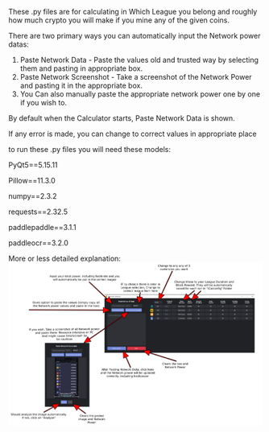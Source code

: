 These .py files are for calculating in Which League you belong and roughly how much crypto you will make if you mine any of the given coins.

There are two primary ways you can automatically input the Network power datas:

1. Paste Network Data - Paste the values old and trusted way by selecting them and pasting in appropriate box.
2. Paste Network Screenshot - Take a screenshot of the Network Power and pasting it in the appropriate box.
3. You Can also manually paste the appropriate network power one by one if you wish to.

By default when the Calculator starts, Paste Network Data is shown.

If any error is made, you can change to correct values in appropriate place 

to run these .py files you will need these models:

PyQt5==5.15.11

Pillow==11.3.0

numpy==2.3.2

requests==2.32.5

paddlepaddle==3.1.1

paddleocr==3.2.0

More or less detailed explanation:
![test!](https://raw.githubusercontent.com/WhoCares19/RollerCoinLeaguesCalculator/refs/heads/main/How%20to%20use%20Calculator.png)



